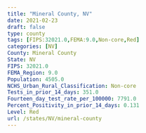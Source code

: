 ```yaml
---
title: "Mineral County, NV"
date: 2021-02-23
draft: false
type: county
tags: [FIPS:32021.0,FEMA:9.0,Non-core,Red]
categories: [NV]
County: Mineral County
State: NV
FIPS: 32021.0
FEMA_Region: 9.0
Population: 4505.0
NCHS_Urban_Rural_Classification: Non-core
Tests_in_prior_14_days: 351.0
Fourteen_day_test_rate_per_100000: 7791.0
Percent_Positivity_in_prior_14_days: 0.131
Level: Red
url: /states/NV/mineral-county
---
```



